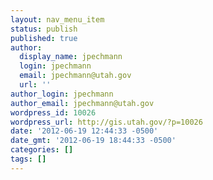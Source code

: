 ```yaml
---
layout: nav_menu_item
status: publish
published: true
author:
  display_name: jpechmann
  login: jpechmann
  email: jpechmann@utah.gov
  url: ''
author_login: jpechmann
author_email: jpechmann@utah.gov
wordpress_id: 10026
wordpress_url: http://gis.utah.gov/?p=10026
date: '2012-06-19 12:44:33 -0500'
date_gmt: '2012-06-19 18:44:33 -0500'
categories: []
tags: []
---
```


